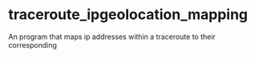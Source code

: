 # traceroute_ipgeolocation_mapping

An program that maps ip addresses within a traceroute to their corresponding 
